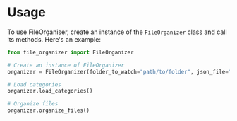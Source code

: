 # Usage

To use FileOrganiser, create an instance of the `FileOrganizer` class and call its methods. Here's an example:
```python
from file_organizer import FileOrganizer

# Create an instance of FileOrganizer
organizer = FileOrganizer(folder_to_watch="path/to/folder", json_file="config.json")

# Load categories
organizer.load_categories()

# Organize files
organizer.organize_files()
```
